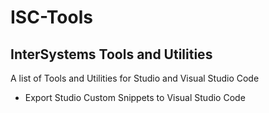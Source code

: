 # ISC-Tools
## InterSystems Tools and Utilities
A list of Tools and Utilities for Studio and Visual Studio Code
* Export Studio Custom Snippets to Visual Studio Code
